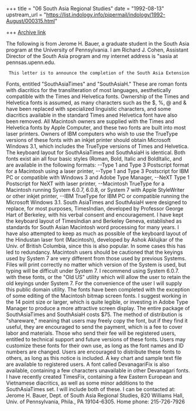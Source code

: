 +++
title = "06 South Asia Regional Studies"
date = "1992-08-13"
upstream_url = "https://list.indology.info/pipermail/indology/1992-August/000315.html"

+++
[Archive link](https://list.indology.info/pipermail/indology/1992-August/000315.html)


The following is from Jerome H. Bauer, a graduate student in the South Asia
program at the University of Pennsylvania. I am Richard J. Cohen, Assistant
Director of the South Asia program and my internet address is
"sasia at pennsas.upenn.edu.

     This letter is to announce the completion of the South Asia Extension
Fonts, entitled "SouthAsiaTimes" and "SouthAsiaH." These are roman fonts with
diacritics for the transliteration of most languages, aesthetically compatible
with the Times and Helvetica fonts. Ownership of the Times and Helvetica fonts
is assumed, as many characters such as the $, %, @ and & have been replaced
with specialized linguistic characters, and some diacritics available in the
standard Times aned Helvetica font have also been removed. All Macintosh
owners are supplied with the Times and Helvetica fonts by Apple Computer, and
these two fonts are built into most laser printers. Owners of IBM computers
who wish to use the TrueType versions of these fonts with an inkjet printer
should obtain Microsoft Windows 3.1, which includes the TrueType versions of
Times and Helvetica.
     The keyboard layout for SouthAsiaTimes and SouthAsiaH is identical. Both
fonts exist ain all four basic styles (Roman, Bold, Italic and BoldItalic, and
are available in the following formats: --Type 1 and Type 3 Postscript format
for a Macintosh using a laser printer, --Type 1 and Type 3 Postscript for IBM
PC or compatible with Windows 3 and Adobe Type Manager, --NeXT Type 1
Postscript for NeXT with laser printer, --Macintosh TrueType for a Macintosh
running System 6.0.7, 6.0.8, or System 7 with Apple StyleWriter or other
inkjet printer, --IBM TrueType for IBM PC or compatible running the Microsoft
Windows 3.1.
     South AsiaTimes and SouthAsiaH were designed to replace, for most
purposes, TimesIndian, developed by Professor George Hart of Berkeley, with
his verbal consent and encouragement. I have kept the keyboard layout of
TimesIndian and Berkeley Geneva, established as standards for South Asian
Macintosh word processing for many years. I have also attempted to keep as
much as possible of the keyboard layout of the Hindustan laser font
(Macintosh), developed by Ashok Aklujkar of the Univ. of British Columbia,
since this is also popular. In some cases this has led to redundancy.
     Macintosh users should be cautioned that the keyings used by System 7 are
very different from those used by previous Systems. Files will print correctly
no matter which version of the System is used, but typing will be difficult
under System 7. I recommend using System 6.0.7. with these fonts, or the "Old
US" utility which will allow the user to retain the old keyings under System
7. For the convenience of the user I will supply this public domain utility.
     The fonts have been completed with the exception of some editing of the
Macintosh bitmap screen fonts. I suggest working in the 14 point size or
larger, which is quite legible, or investing in Adobe Type Manager to produce
a more attractive screen display.
     The entire package of SouthAsiaTimes and SouthAsiaH costs $75. The method
of distribution is "shareware," meaning that users may freely copy the font,
but if they find it useful, they are encouraged to send the payment, which is
a fee to cover labor and materials. Those who send their fee will be
registered users, entitled to technical support and future versions of these
fonts. Users may customize these fonts for their own use, as long as the font
names and ID numbers are changed.
     Users are encouraged to distribute these fonts to others, as long as this
notice is included.
     A key chart and sample text file are available to registered users. A
font called DevanagariFix is also available, containing a few characters
unavailable in other Devanagari fonts. I have recently created TimesFix,
containing a few Eastern European and Vietnamese diacritics, as well as some
minor additions to the SouthAsiaTimes set. I will include both of these. I can
be contacted at: Jerome H. Bauer, Dept. of South Asia Regional Studies, 820
Williams Hall, Univ. of Pennsylvania, Phila., PA 19104-6305. Home phone:
215-726-7926




